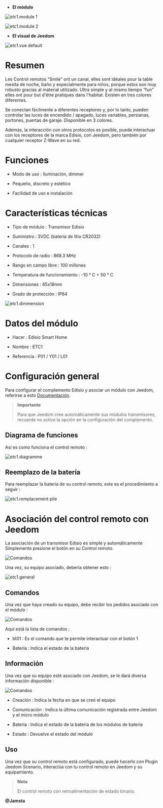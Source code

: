 -   **El módulo**

![etc1.module 1](images/etc1/etc1.module-1.jpg)

![etc1.module 2](images/etc1/etc1.module-2.png)

-   **El visual de Jeedom**

![etc1.vue default](images/etc1/etc1.vue-default.jpg)

Resumen 
======

Les Control remotos “Smile” ont un canal, elles sont idéales pour la table
mesita de noche, baño y especialmente para niños, porque estos son
muy robusto gracias al material utilizado. Ultra simple y al mismo tiempo
“fun” elles ont pour but d'être pratiques dans l'habitat. Existen
en tres colores diferentes.

Se conectan fácilmente a diferentes receptores y, por lo tanto, pueden
controlar las luces de encendido / apagado, luces variables,
persianas, portones, puertas de garaje. Disponible en 3 colores.

Además, la interacción con otros protocolos es posible, puede
interactuar con los receptores de la marca Edisio, con Jeedom, pero
también por cualquier receptor Z-Wave en su red.

Funciones 
=========

-   Modo de uso : Iluminación, dimmer

-   Pequeño, discreto y estético

-   Facilidad de uso e instalación

Características técnicas 
===========================

-   Tipo de módulo : Transmisor Edisio

-   Suministro : 3VDC (batería de litio CR2032)

-   Canales : 1

-   Protocolo de radio : 868.3 MHz

-   Rango en campo libre : 100 millones

-   Temperatura de funcionamiento : -10 ° C + 50 ° C

-   Dimensiones : 65x18mm

-   Grado de protección : IP64

![etc1.dimmension](images/etc1/etc1.dimmension.png)

Datos del módulo 
=================

-   Hacer : Edisio Smart Home

-   Nombre : ETC1

-   Referencia : P01 / Y01 / L01

Configuración general 
======================

Para configurar el complemento Edisio y asociar un módulo con Jeedom,
referirse a esto
[Documentación](https://www.jeedom.fr/doc/Documentación/plugins/edisio/es_ES/edisio.html).

> **Importante**
>
> Para que Jeedom cree automáticamente sus módulos transmisores, recuerde
> no active la opción en la configuración del complemento.

Diagrama de funciones 
---------------------------

Así es como funciona el control remoto :

![etc1.diagramme](images/etc1/etc1.diagramme.jpg)

Reemplazo de la batería 
-----------------------

Para reemplazar la batería de su control remoto, este es el procedimiento a seguir
:

![etc1.remplacement pile](images/etc1/etc1.remplacement-pile.jpg)

Asociación del control remoto con Jeedom 
=======================================

La asociación de un transmisor Edisio es simple y
automáticamente Simplemente presione el botón en su
Control remoto.

![Comandos](images/etc1/etc1.touche-c.jpg)

Una vez, su equipo asociado, debería obtener esto :

![etc1.general](images/etc1/etc1.general.jpg)

Comandos 
---------

Una vez que haya creado su equipo, debe recibir los pedidos
asociado con el módulo :

![Comandos](images/etc1/etc1.commandes.jpg)

Aquí está la lista de comandos :

-   bt01 : Es el comando que te permite interactuar con el botón 1

-   Batería : Indica el estado de la batería

Información 
------------

Una vez que su equipo esté asociado con Jeedom, se le dará diversa información
disponible :

![Comandos](images/etc1/etc1.informations.jpg)

-   Creación : Indica la fecha en que se creó el equipo

-   Comunicación : Indica la última comunicación registrada entre
    Jeedom y el micro módulo

-   Batería : Indica el estado de la batería de los módulos de batería

-   Estado : Devuelve el estado del módulo

Uso 
-----------

Una vez que su control remoto está configurado, puede hacerlo con
Plugin Jeedom Scenario, interactúa con tu control remoto en Jeedom
y su equipamiento.

> **Nota**
>
> El control remoto con retroalimentación de estado binario.

**@Jamsta**
